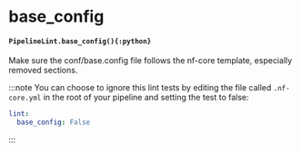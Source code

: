 # base_config

#### `PipelineLint.base_config(){:python}`

Make sure the conf/base.config file follows the nf-core template, especially removed sections.

:::note
You can choose to ignore this lint tests by editing the file called
`.nf-core.yml` in the root of your pipeline and setting the test to false:

```yaml
lint:
  base_config: False
```

:::
